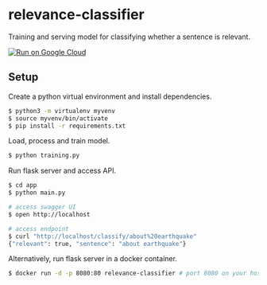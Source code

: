 # relevance-classifier

Training and serving model for classifying whether a sentence is relevant.

[![Run on Google Cloud](https://deploy.cloud.run/button.svg)](https://deploy.cloud.run)

## Setup

Create a python virtual environment and install dependencies.

```sh
$ python3 -m virtualenv myvenv
$ source myvenv/bin/activate
$ pip install -r requirements.txt
```

Load, process and train model.

```sh
$ python training.py
```

Run flask server and access API.

```sh
$ cd app
$ python main.py

# access swagger UI
$ open http://localhost

# access endpoint
$ curl "http://localhost/classify/about%20earthquake"
{"relevant": true, "sentence": "about earthquake"}
```

Alternatively, run flask server in a docker container.

```sh
$ docker run -d -p 8080:80 relevance-classifier # port 8080 on your host OS
```
